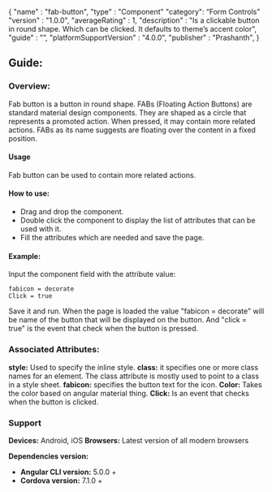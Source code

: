 {
"name" : "fab-button",
"type" : "Component"
"category": “Form Controls”
"version" : "1.0.0",
"averageRating" : 1,
"description" : "Is a clickable button in round shape. Which can be clicked. It defaults to theme’s accent color",
"guide" : "”,
"platformSupportVersion" : "4.0.0",
"publisher" : "Prashanth",
}

## Guide: 
### Overview: 
Fab button is a button in round shape. FABs (Floating Action Buttons) are standard material design components. They are shaped as a circle that represents a promoted action. When pressed, it may contain more related actions. FABs as its name suggests are floating over the content in a fixed position.

#### Usage
Fab button can be used to contain more related actions.

#### How to use:   
- Drag and drop the component. 
- Double click the component to display the list of attributes that can be used with it.
- Fill the attributes which are needed and save the page.

#### Example: 
Input the component field with the attribute value:
``` 
fabicon = decorate
Click = true
```
Save it and run.
When the page is loaded the value "fabicon = decorate" will be name of the button that will be displayed on the button. And "click = true" is the event that check when the button is pressed.

### Associated Attributes:
**style:** Used to specify the inline style.
**class:** it specifies one or more class names for an element. The class attribute is mostly used to point to a class in a style sheet.
**fabicon:** specifies the button text for the icon.
**Color:** Takes the color based on angular material thing.
**Click:** Is an event that checks when the button is clicked.

### Support 
**Devices:** Android, iOS
**Browsers:** Latest version of all modern browsers

**Dependencies version:**
- **Angular CLI version:** 5.0.0 + 
- **Cordova version:** 7.1.0 +

